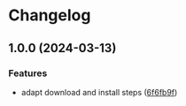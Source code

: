 # Changelog

## 1.0.0 (2024-03-13)

### Features

- adapt download and install steps ([6f6fb9f](https://github.com/saliougaye/asdf-liquibase/commit/6f6fb9fb130560f9907543ef942743d457afc3a9))
